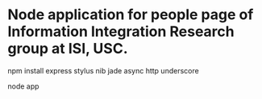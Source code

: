 Node application for people page of Information Integration Research group at ISI, USC.
==============

npm install express stylus nib jade async http underscore

node app
